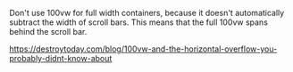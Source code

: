 Don't use 100vw for full width containers, because it doesn't automatically subtract the width of scroll bars. This means that the full 100vw spans behind the scroll bar.

https://destroytoday.com/blog/100vw-and-the-horizontal-overflow-you-probably-didnt-know-about